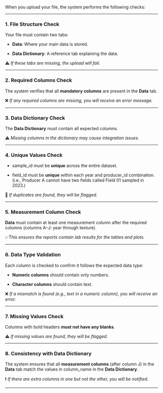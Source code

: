 When you upload your file, the system performs the following checks:

------------------------------------------------------------------------

### 1. File Structure Check

Your file must contain two tabs:

-   **Data**: Where your main data is stored.

-   **Data Dictionary**: A reference tab explaining the data.

⚠️ *If these tabs are missing, the upload will fail.*

------------------------------------------------------------------------

### 2. Required Columns Check

The system verifies that all **mandatory columns** are present in the **Data** tab.

❌ *If any required columns are missing, you will receive an error message.*

------------------------------------------------------------------------

### 3. Data Dictionary Check

The **Data Dictionary** must contain all expected columns.

⚠️ *Missing columns in the dictionary may cause integration issues.*

------------------------------------------------------------------------

### 4. Unique Values Check

-   sample_id must be **unique** across the entire dataset.

-   field_id must be **unique** within each year and producer_id combination. (i.e., Producer A cannot have two fields called Field 01 sampled in 2023.)

🚨 *If duplicates are found, they will be flagged.*

------------------------------------------------------------------------

### 5. Measurement Column Check

**Data** must contain at least one measurement column after the required columns (columns A–J: year through texture).

✅*This ensures the reports contain lab results for the tables and plots.*

------------------------------------------------------------------------

### 6. Data Type Validation

Each column is checked to confirm it follows the expected data type:

-   **Numeric columns** should contain only numbers.

-   **Character columns** should contain text.

❌ *If a mismatch is found (e.g., text in a numeric column), you will receive an error.*

------------------------------------------------------------------------

### 7. Missing Values Check

Columns with bold headers **must not have any blanks**.

⚠️ *If missing values are found, they will be flagged.*

------------------------------------------------------------------------

### 8. Consistency with Data Dictionary

The system ensures that all **measurement columns** (after column J) in the **Data** tab match the values in column_name in the **Data Dictionary**.

❗ *If there are extra columns in one but not the other, you will be notified.*

------------------------------------------------------------------------